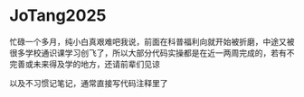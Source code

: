 # JoTang2025

忙碌一个多月，纯小白真艰难吧我说，前面在科普福利向就开始被折磨，中途又被很多学校通识课学习创飞了，所以大部分代码实操都是在近一两周完成的，若有不完善或未来得及学的地方，还请前辈们见谅  

以及不习惯记笔记，通常直接写代码注释里了
